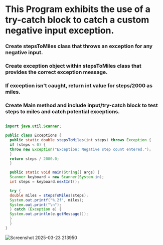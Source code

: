 # This Program exhibits the use of a try-catch block to catch a custom negative input exception.
### Create stepsToMiles class that throws an exception for any negative input.
### Create exception object within stepsToMiles class that provides the correct exception message.
### If exception isn't caught, return int value for steps/2000 as miles. 
### Create Main method and include input/try-catch block to test steps to miles and catch potential exceptions.

```Java

import java.util.Scanner;

public class Exceptions {
  public static double stepsToMiles(int steps) throws Exception {
  if (steps < 0) {
  throw new Exception("Exception: Negative step count entered.");
  }
  return steps / 2000.0;
  }

  public static void main(String[] args) {
  Scanner keyboard = new Scanner(System.in);
  int steps = keyboard.nextInt();

  try {
  double miles = stepsToMiles(steps);
  System.out.printf("%.2f", miles);
  System.out.print("\n");
  } catch (Exception e) {
  System.out.println(e.getMessage());
  }
  }
}

```
![Screenshot 2025-03-23 213950](https://github.com/user-attachments/assets/5ef3f9b1-7ba7-44fc-b65a-c6a64a9699f9)
